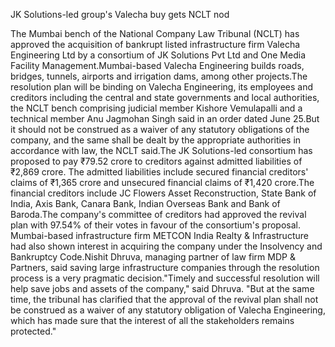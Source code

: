 JK Solutions-led group's Valecha buy gets NCLT nod

The Mumbai bench of the National Company Law Tribunal (NCLT) has approved the acquisition of bankrupt listed infrastructure firm Valecha Engineering Ltd by a consortium of JK Solutions Pvt Ltd and One Media Facility Management.Mumbai-based Valecha Engineering builds roads, bridges, tunnels, airports and irrigation dams, among other projects.The resolution plan will be binding on Valecha Engineering, its employees and creditors including the central and state governments and local authorities, the NCLT bench comprising judicial member Kishore Vemulapalli and a technical member Anu Jagmohan Singh said in an order dated June 25.But it should not be construed as a waiver of any statutory obligations of the company, and the same shall be dealt by the appropriate authorities in accordance with law, the NCLT said.The JK Solutions-led consortium has proposed to pay ₹79.52 crore to creditors against admitted liabilities of ₹2,869 crore. The admitted liabilities include secured financial creditors' claims of ₹1,365 crore and unsecured financial claims of ₹1,420 crore.The financial creditors include JC Flowers Asset Reconstruction, State Bank of India, Axis Bank, Canara Bank, Indian Overseas Bank and Bank of Baroda.The company's committee of creditors had approved the revival plan with 97.54% of their votes in favour of the consortium's proposal. Mumbai-based infrastructure firm METCON India Realty & Infrastructure had also shown interest in acquiring the company under the Insolvency and Bankruptcy Code.Nishit Dhruva, managing partner of law firm MDP & Partners, said saving large infrastructure companies through the resolution process is a very pragmatic decision."Timely and successful resolution will help save jobs and assets of the company," said Dhruva. "But at the same time, the tribunal has clarified that the approval of the revival plan shall not be construed as a waiver of any statutory obligation of Valecha Engineering, which has made sure that the interest of all the stakeholders remains protected."